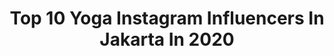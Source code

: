 ---
title: Top 10 Yoga Instagram Influencers In Jakarta In 2020
description: >-
  Find top yoga Instagram influencers in Jakarta in 2020. Most popular hashtags: #dirumahaja #jakarta #yoga #staysafe.
platform: Instagram
profiles:
  - username: "aw_lucu"
    fullname: >-
      Video, Shitpost, Viral
    location: "Indonesia"
    followers: 27278
    engagement: 2329
    commentsToLikes: 0.027867
    avatar: "https://scontent-amt2-1.cdninstagram.com/v/t51.2885-19/s320x320/73316709_449176935953391_6432335501448970240_n.jpg?_nc_ht=scontent-amt2-1.cdninstagram.com&_nc_ohc=C0A1TUNpgFEAX9VXJSu&oh=b197e37b62369f6b050bc538402c1a27&oe=5EB6E459"
    verified: false
    hashtags: "#voli, #dagelan, #tiktokindo, #funny"
  - username: "ayukhadijahazhari"
    fullname: >-
      Ayu Azhari
    location: "Indonesia"
    followers: 104405
    engagement: 124
    commentsToLikes: 0.029534
    avatar: "https://scontent-ams4-1.cdninstagram.com/v/t51.2885-19/s320x320/13573471_354531854670417_282330871_a.jpg?_nc_ht=scontent-ams4-1.cdninstagram.com&_nc_ohc=Ghb6YsGU8-QAX-sps1N&oh=0a7535dd9296a99915ff2369c17deb5b&oe=5EBCC4BF"
    verified: false
    hashtags: "#aktorindonesia, #toast, #enjoydinner, #fightcovid19"
  - username: "willywinarko"
    fullname: >-
      WILLY WINARKO
    location: "Indonesia"
    followers: 63659
    engagement: 1405
    commentsToLikes: 0.015660
    avatar: "https://scontent-lhr8-1.cdninstagram.com/v/t51.2885-19/s320x320/81106864_173327000579989_9201535774581850112_n.jpg?_nc_ht=scontent-lhr8-1.cdninstagram.com&_nc_ohc=1w5MnbXJ3gcAX8pZlCn&oh=477ac416a32eaf300fc7b149d9c99d1d&oe=5EB8FB87"
    verified: false
    hashtags: "#metrotv, #love, #viruscorona, #untiltomorrow"
  - username: "enzystoria"
    fullname: >-
      Enzy Storia Leovarisa
    location: "Indonesia"
    followers: 2480290
    engagement: 314
    commentsToLikes: 0.005700
    avatar: "https://scontent-arn2-1.cdninstagram.com/v/t51.2885-19/s320x320/83837633_477082289640306_3656917726284218368_n.jpg?_nc_ht=scontent-arn2-1.cdninstagram.com&_nc_ohc=H6wC-xH93PwAX9O6y_k&oh=64337cc686a85f2b63912f81ae1c4a8b&oe=5EB62DA3"
    verified: true
    hashtags: "#teamzombie, #eurotrip, #perfectingthejourney, #hbdlazada"
  - username: "andreadianbimo"
    fullname: >-
      AndreaDian
    location: "Indonesia"
    followers: 1498678
    engagement: 929
    commentsToLikes: 0.008022
    avatar: "https://scontent-ams4-1.cdninstagram.com/v/t51.2885-19/s320x320/67116667_435179810404157_94723412064206848_n.jpg?_nc_ht=scontent-ams4-1.cdninstagram.com&_nc_ohc=d6Y8tY6y5akAX_9dq4c&oh=2f399c62911a9d21f708440c1a960116&oe=5EBBACB3"
    verified: true
    hashtags: "#ballyss2020, #staypositive, #selflove, #bmwmotorrad"
  - username: "morethetic"
    fullname: >-
      ᴳⁱʳˡˢ ? ᵏˡⁱᵏ ᶠᵒˡˡᵒʷ 🌻
    location: "Indonesia"
    followers: 57779
    engagement: 1127
    commentsToLikes: 0.022437
    avatar: "https://instagram.fbom26-1.fna.fbcdn.net/v/t51.2885-19/s320x320/90315078_638873596678686_6419157304834260992_n.jpg?_nc_ht=instagram.fbom26-1.fna.fbcdn.net&_nc_ohc=yRVVaMECxhgAX91GqJ0&oh=7706ca12bf2d8786e6a92c832df771a4&oe=5EA74EE8"
    verified: false
    hashtags: "#data, #bisnisonline, #peninggibadan, #tumblrindonesia"
  - username: "agustinramli"
    fullname: >-
      Agustin Ramli
    location: "Indonesia"
    followers: 37887
    engagement: 222
    commentsToLikes: 0.023590
    avatar: "https://scontent-amt2-1.cdninstagram.com/v/t51.2885-19/s320x320/65847786_696748567433466_911896040263647232_n.jpg?_nc_ht=scontent-amt2-1.cdninstagram.com&_nc_ohc=IBN9Q2N4YJAAX96gjuL&oh=5a6d75ccd314eee2f796b37e2ece5025&oe=5EB29B11"
    verified: false
    hashtags: "#excercise, #liveig, #goodpeople, #latihandirumah"
  - username: "pitutur_jawi"
    fullname: >-
      Pitutur Jawi ( ꦥꦶꦠꦸꦠꦸꦂ​ꦗꦮꦶ )
    location: "Indonesia"
    followers: 51233
    engagement: 128
    commentsToLikes: 0.011270
    avatar: "https://scontent-ams4-1.cdninstagram.com/v/t51.2885-19/s320x320/36698188_522955478158632_6834700871100530688_n.jpg?_nc_ht=scontent-ams4-1.cdninstagram.com&_nc_ohc=Ex_c2oyWNqsAX9L6RVH&oh=5a5ee86d9eb944c199ea7d230a0b714a&oe=5EB4FE0B"
    verified: false
    hashtags: "#mindfulness, #bijak, #perbamida, #inspiration"
  - username: "kode.ig"
    fullname: >-
      Kode Instagram | Kodein
    location: "Indonesia"
    followers: 319946
    engagement: 396
    commentsToLikes: 0.013422
    avatar: "https://scontent-ams4-1.cdninstagram.com/v/t51.2885-19/s320x320/79160258_538940349991586_8401256871960248320_n.jpg?_nc_ht=scontent-ams4-1.cdninstagram.com&_nc_ohc=V_OdMBWsTOsAX98HQ3E&oh=3b9731aa0636a62e4c5c5440f610c83b&oe=5EB26BF4"
    verified: false
    hashtags: "#quotescinta, #inspirasi, #terbaik, #fokusmodus"
  - username: "bloraupdates"
    fullname: >-
      BLORA UPDATES
    location: "Indonesia"
    followers: 50538
    engagement: 245
    commentsToLikes: 0.067387
    avatar: "https://scontent-lhr8-1.cdninstagram.com/v/t51.2885-19/s320x320/58769536_1126016650942850_8289606907883159552_n.jpg?_nc_ht=scontent-lhr8-1.cdninstagram.com&_nc_ohc=Z4X5bPG3vfwAX9yPRpq&oh=b538bfc6b15234d68e9a9b1117c9610b&oe=5EAC2C3A"
    verified: false
    hashtags: "#kridosono, #ngawi, #bojonegoro, #bandung"
---